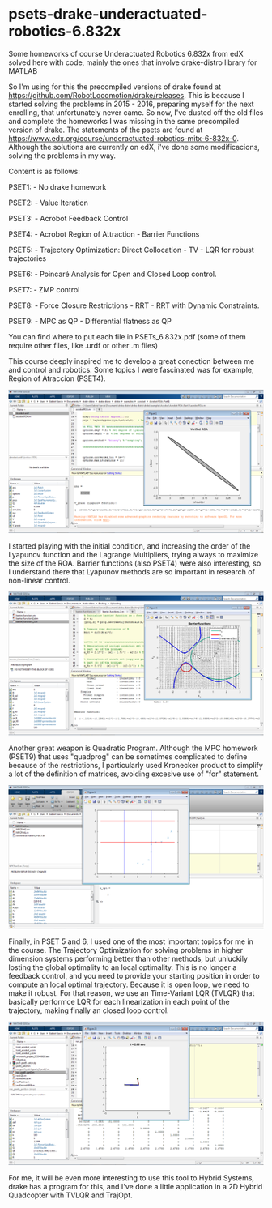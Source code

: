 # psets-drake-underactuated-robotics-6.832x

Some homeworks of course Underactuated Robotics 6.832x from edX solved here with code, mainly the ones that involve drake-distro library for MATLAB

So I'm using for this the precompiled versions of drake found at https://github.com/RobotLocomotion/drake/releases. This is because I started solving the problems in 2015 - 2016, preparing myself for the next enrolling, that unfortunately never came. So now, I've dusted off the old files and complete the homeworks I was missing in the same precompiled version of drake. The statements of the psets are found at https://www.edx.org/course/underactuated-robotics-mitx-6-832x-0. Although the solutions are currently on edX, i've done some modificacions, solving the problems in my way.


Content is as follows:

PSET1: - No drake homework

PSET2: - Value Iteration

PSET3: - Acrobot Feedback Control

PSET4: - Acrobot Region of Attraction
       - Barrier Functions
       
PSET5: - Trajectory Optimization: Direct Collocation
       - TV
       - LQR for robust trajectories
       
       
PSET6: - Poincaré Analysis for Open and Closed Loop control.

PSET7: - ZMP control

PSET8: - Force Closure Restrictions
       - RRT
       - RRT with Dynamic Constraints.
       
       
PSET9: - MPC as QP
       - Differential flatness as QP 

You can find where to put each file in PSETs_6.832x.pdf (some of them require other files, like .urdf or other .m files)

This course deeply inspired me to develop a great conection between me and control and robotics. Some topics I were fascinated was for example, Region of Atraccion (PSET4).

<p align="center">
<img src="graphics/ROA.png">
</p>

I started playing with the initial condition, and increasing the order of the Lyapunov function and the Lagrange Multipliers, trying always to maximize the size of the ROA. Barrier functions (also PSET4) were also interesting, so I understand there that Lyapunov methods are so important in research of non-linear control.

<p align="center">
<img src="graphics/bf.png">
</p>

Another great weapon is Quadratic Program. Although the MPC homework (PSET9) that uses "quadprog" can be sometimes complicated to define because of the restrictions, I particularly used Kronecker product to simplify a lot of the definition of matrices, avoiding excesive use of "for" statement.

<p align="center">
<img src="graphics/MPC2.png">
</p>

Finally, in PSET 5 and 6, I used one of the most important topics for me in the course. The Trajectory Optimization for solving problems in higher dimension systems performing better than other methods, but unluckily losting the global optimality to an local optimality. This is no longer a feedback control, and you need to provide your starting position in order to compute an local optimal trajectory. Because it is open loop, we need to make it robust. For that reason, we use an Time-Variant LQR (TVLQR) that basically performce LQR for each linearization in each point of the trajectory, making finally an closed loop control. 

<p align="center">
<img src="graphics/DirColTVLQR.png">
</p>

For me, it will be even more interesting to use this tool to Hybrid Systems, drake has a program for this, and I've done a little application in a 2D Hybrid Quadcopter with TVLQR and TrajOpt. 
